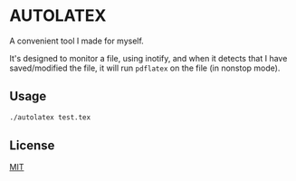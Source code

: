 # AUTOLATEX

A convenient tool I made for myself.

It's designed to monitor a file, using inotify, and when it detects that I have saved/modified the file, it will run `pdflatex` on the file (in nonstop mode).

## Usage

```bash
./autolatex test.tex
```

## License
[MIT](https://choosealicense.com/licenses/mit/)

